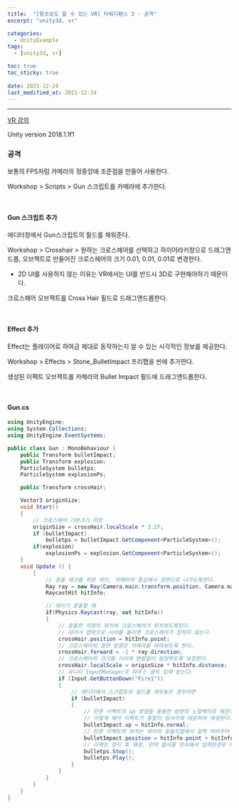 ```yaml
---
title:  "[왕초보도 할 수 있는 VR] 타워디펜스 3 - 공격"
excerpt: "unity3d, vr"

categories:
  - UnityExample
tags:
  - [unity3d, vr]

toc: true
toc_sticky: true
 
date: 2021-12-24 
last_modified_at: 2021-12-24
---  
```


***  
<a href="https://www.gseek.kr/member/rl/studyRoom/studyRoomMain.do?courseSeq=2069&courseCsSeq=1&subjSeq=4">VR 강의</a>

Unity version 2018.1.1f1

### 공격

보통의 FPS처럼 카메라의 정중앙에 조준점을 만들어 사용한다.  

Workshop > Scripts > Gun 스크립트를 카메라에 추가한다.

<br>

#### Gun 스크립트 추가

에디터창에서 Gun스크립트의 필드를 채워준다.  

Workshop > Crosshair > 원하는 크로스헤어를 선택하고 하이어라키창으로 드래그앤드롭, 오브젝트로 만들어진 크로스헤어의 크기 0.01, 0.01, 0.01로 변경한다.

* 2D UI를 사용하지 않는 이유는 VR에서는 UI를 반드시 3D로 구현해야하기 때문이다.

크로스헤어 오브젝트를 Cross Hair 필드로 드래그앤드롭한다.  

<br>

#### Effect 추가

Effect는 플레이어로 하여금 제대로 동작하는지 알 수 있는 시각적인 정보를 제공한다.

Workshop > Effects > Stone_BulletImpact 프리팹을 씬에 추가한다.  

생성된 이펙트 오브젝트를 카메라의 Bullet Impact 필드에 드래그앤드롭한다.

<br>

#### Gun.cs

```cs
using UnityEngine;
using System.Collections;
using UnityEngine.EventSystems;

public class Gun : MonoBehaviour {
	public Transform bulletImpact;
	public Transform explosion;
	ParticleSystem bulletps;
	ParticleSystem explosionPs;

    public Transform crossHair;

    Vector3 originSize;
	void Start()
	{
        // 크로스헤어 기본크기 저장
        originSize = crossHair.localScale * 3.2f;
        if (bulletImpact)
			bulletps = bulletImpact.GetComponent<ParticleSystem>();
		if(explosion)
			explosionPs = explosion.GetComponent<ParticleSystem>();
	}
	void Update () {
		{
            // 충돌 체크를 위한 레이, 카메라의 중심에서 정면으로 나가도록한다.
			Ray ray = new Ray(Camera.main.transform.position, Camera.main.transform.forward);
			RaycastHit hitInfo;

            // 레이가 충돌할 때
			if(Physics.Raycast(ray, out hitInfo))
			{
                // 충돌한 지점의 위치에 크로스헤어가 위치하도록한다.
                // 따라서 맵밖으로 시야를 돌리면 크로스헤어가 잡히지 않는다.
                crossHair.position = hitInfo.point;
                // 크로스헤어의 정면 방향은 카메라를 바라보도록 한다.
                crossHair.forward = -1 * ray.direction;
                // 크로스헤어의 크기를 거리에 변함없이 일정하도록 보정한다.
                crossHair.localScale = originSize * hitInfo.distance;
                // 유니티 InputManager로 마우스 클릭 입력 받는다.
                if (Input.GetButtonDown("Fire1"))
                {
                    // 에디터에서 스크립트의 필드를 채워놓은 경우라면
                    if (bulletImpact)
                    {
                        // 탄흔 이펙트의 up 방향을 충돌한 방향의 노멀벡터로 해준다. 
                        // 이렇게 해야 이펙트가 총알의 입사각에 대응하여 재생된다.
                        bulletImpact.up = hitInfo.normal;
                        // 탄흔 이펙트의 위치는 레이의 충돌지점에서 살짝 띄어주어 오브젝트에 뭍히지 않도록한다.
                        bulletImpact.position = hitInfo.point + hitInfo.normal * 0.2f;
                        // 이펙트 정지 후 재생, 만약 발사를 연속해서 입력한경우 매끄럽게 이펙트가 재생되도록 다시 처음부터 재생되게 한다.
                        bulletps.Stop();
                        bulletps.Play();
                    }
                }
			}
		}
	}
}
```